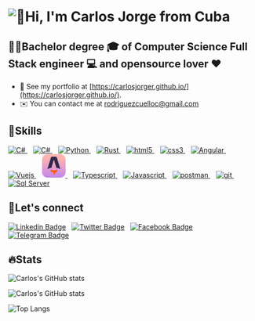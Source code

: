 # **<img src="https://raw.githubusercontent.com/Tarikul-Islam-Anik/Animated-Fluent-Emojis/master/Emojis/Hand%20gestures/Waving%20Hand%20Light%20Skin%20Tone.png" alt="👋" width="40" height="40" />Hi, I'm Carlos Jorge from Cuba**

## 👨‍💻Bachelor degree 🎓 of Computer Science Full Stack engineer 💻 and opensource lover ❤️

- 💼 See my portfolio at [https://carlosjorger.github.io/](https://carlosjorger.github.io/).
- ✉️ You can contact me at [rodriguezcuelloc@gmail.com](mailto:rodriguezcuelloc@gmail.com)

## 💪**Skills**

  <a href="https://docs.microsoft.com/en-us/dotnet/csharp/" target="_blank" rel="noreferrer">
    <img src="https://raw.githubusercontent.com/danielcranney/readme-generator/main/public/icons/skills/csharp-colored.svg" width="48" height="48" alt="C#" />
  </a>
  &nbsp;&nbsp;
  <a href="https://dotnet.microsoft.com/en-us/" target="_blank" rel="noreferrer">
    <img src="https://user-images.githubusercontent.com/25181517/121405754-b4f48f80-c95d-11eb-8893-fc325bde617f.png" width="48" height="48" alt="C#" />
  </a>
  &nbsp;&nbsp;
  <a href="https://www.python.org/" target="_blank" rel="noreferrer">
    <img src="https://raw.githubusercontent.com/danielcranney/readme-generator/main/public/icons/skills/python-colored.svg" width="48" height="48" alt="Python" />
  </a>
  &nbsp;&nbsp;
    <a href="https://www.rust-lang.org/" target="_blank" rel="noreferrer">
    <img src="https://raw.githubusercontent.com/danielcranney/readme-generator/main/public/icons/skills/rust.svg" width="48" height="48" alt="Rust" />
  </a>
  &nbsp;&nbsp;
   <a href="https://developer.mozilla.org/en-US/docs/Glossary/HTML5" target="_blank"> <img src="https://raw.githubusercontent.com/danielcranney/readme-generator/main/public/icons/skills/html5-colored.svg" alt="html5" width="48" height="48"/> </a>
   &nbsp;&nbsp;
    <a href="https://www.w3schools.com/css/" target="_blank"> <img src="https://raw.githubusercontent.com/danielcranney/readme-generator/main/public/icons/skills/css3-colored.svg" alt="css3" width="48" height="48"/> </a>
    &nbsp;&nbsp;
    <a href="https://angular.io/" target="_blank" rel="noreferrer">
    <img src="https://raw.githubusercontent.com/danielcranney/readme-generator/main/public/icons/skills/angularjs-colored.svg" width="48" height="48" alt="Angular" />
     </a>
     &nbsp;&nbsp;
     <a href="https://vuejs.org/" target="_blank" rel="noreferrer">
     <img src="https://raw.githubusercontent.com/danielcranney/readme-generator/main/public/icons/skills/vuejs-colored.svg" width="48" height="48" alt="Vuejs" />
  </a>
  &nbsp;&nbsp;
  <a href="https://astro.build/" target="_blank" rel="noreferrer">
     <img src="https://raw.githubusercontent.com/tandpfun/skill-icons/main/icons/Astro.svg" width="48" height="48" alt="Astro" />
  </a>
  &nbsp;&nbsp;
  <a href="https://www.typescriptlang.org/" target="_blank" rel="noreferrer">
    <img src="https://raw.githubusercontent.com/danielcranney/readme-generator/main/public/icons/skills/typescript-colored.svg" width="48" height="48" alt="Typescript" />
  </a>
  &nbsp;&nbsp;
  <a href="https://developer.mozilla.org/en-US/docs/Web/JavaScript" target="_blank" rel="noreferrer">
    <img src="https://raw.githubusercontent.com/danielcranney/readme-generator/main/public/icons/skills/javascript-colored.svg" width="48" height="48" alt="Javascript" />
  </a>
  &nbsp;&nbsp;
  <a href="https://www.postman.com/" target="_blank"> <img src="https://www.vectorlogo.zone/logos/getpostman/getpostman-icon.svg" alt="postman" width="48" height="48"/> </a>
  &nbsp;&nbsp;
  <a href="https://git-scm.com/" target="_blank"> <img src="https://www.vectorlogo.zone/logos/git-scm/git-scm-icon.svg" alt="git" width="48" height="48"/> </a>
  &nbsp;&nbsp;
  <a href="https://www.microsoft.com/sql-server/" target="_blank"> <img src="https://user-images.githubusercontent.com/4249331/52232852-e2c4f780-28bd-11e9-835d-1e3cf3e43888.png" alt="Sql Server" width="48" height="48"/> </a>

## 🤝**Let's connect**

[![Linkedin Badge](https://raw.githubusercontent.com/gauravghongde/social-icons/master/SVG/Color/LinkedIN.svg)](https://www.linkedin.com/in/carlosjorger)&nbsp;&nbsp;
[![Twitter Badge](https://raw.githubusercontent.com/gauravghongde/social-icons/master/SVG/Color/Twitter.svg)](https://twitter.com/carlosjorgerc)&nbsp;&nbsp;
[![Facebook Badge](https://raw.githubusercontent.com/gauravghongde/social-icons/master/SVG/Color/Facebook.svg)](https://www.facebook.com/carlosjorge.rodriguezcuello)&nbsp;&nbsp;
[![Telegram Badge](https://raw.githubusercontent.com/gauravghongde/social-icons/master/SVG/Color/Telegram.svg)](https://t.me/carlosjorger)

## 🔥**Stats**

![Carlos's GitHub stats](https://github-readme-stats-six-orpin-55.vercel.app/api?username=carlosjorger&show_icons=true&theme=tokyonight)

![Carlos's GitHub stats](https://github-readme-streak-stats.herokuapp.com/?user=carlosjorger&show_icons=true&theme=tokyonight)

![Top Langs](https://github-readme-stats-six-orpin-55.vercel.app/api/top-langs?username=carlosjorger&theme=tokyonight&layout=compact&langs_count=8)
